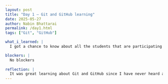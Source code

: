 ```yaml
---
layout: post
title: "Day 1 – Git and GitHub learning"
date: 2025-05-27
author: Nabin Bhattarai
permalink: /day1.html
tags: ["Git", "GitHub"]

what_i_learned: |
  I got a chance to know about all the students that are participating in this research program. I learned what Git and GitHub was. I also set up my GitHub account and CEAMLS SAIRI Summer 2025 Research Website. We played speed networking Bingo which helped me learn more about Git and GitHUb. Placement test on Python helped me revise my learning on Python.

blockers: |
  No blockers
  
reflection: |
  It was great learning about Git and GitHub since I have never heard and learned about it. Playing speed networking bingo was fun and informational at the same time. Placement test on Python helped me check my knowledge on Python and topics that I need to learn more. It was wonderful getting to know all the participants. I enjoyed our first day of CEAMLS SAIRI.
---
```

